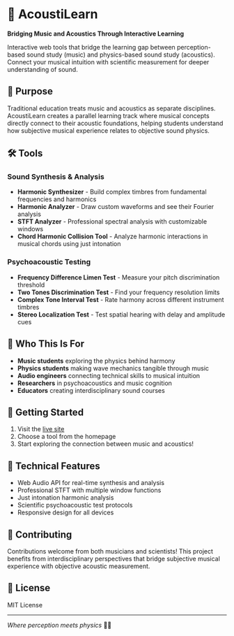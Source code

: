 # 🎵 AcoustiLearn

**Bridging Music and Acoustics Through Interactive Learning**

Interactive web tools that bridge the learning gap between perception-based sound study (music) and physics-based sound study (acoustics). Connect your musical intuition with scientific measurement for deeper understanding of sound.

## 🌉 Purpose

Traditional education treats music and acoustics as separate disciplines. AcoustiLearn creates a parallel learning track where musical concepts directly connect to their acoustic foundations, helping students understand how subjective musical experience relates to objective sound physics.

## 🛠️ Tools

### Sound Synthesis & Analysis
- **Harmonic Synthesizer** - Build complex timbres from fundamental frequencies and harmonics
- **Harmonic Analyzer** - Draw custom waveforms and see their Fourier analysis
- **STFT Analyzer** - Professional spectral analysis with customizable windows
- **Chord Harmonic Collision Tool** - Analyze harmonic interactions in musical chords using just intonation

### Psychoacoustic Testing
- **Frequency Difference Limen Test** - Measure your pitch discrimination threshold
- **Two Tones Discrimination Test** - Find your frequency resolution limits
- **Complex Tone Interval Test** - Rate harmony across different instrument timbres
- **Stereo Localization Test** - Test spatial hearing with delay and amplitude cues

## 🎯 Who This Is For

- **Music students** exploring the physics behind harmony
- **Physics students** making wave mechanics tangible through music
- **Audio engineers** connecting technical skills to musical intuition
- **Researchers** in psychoacoustics and music cognition
- **Educators** creating interdisciplinary sound courses

## 🚀 Getting Started

1. Visit the [live site](https://your-username.github.io/audio-webtool/)
2. Choose a tool from the homepage
3. Start exploring the connection between music and acoustics!

## 🔬 Technical Features

- Web Audio API for real-time synthesis and analysis
- Professional STFT with multiple window functions
- Just intonation harmonic analysis
- Scientific psychoacoustic test protocols
- Responsive design for all devices

## 🤝 Contributing

Contributions welcome from both musicians and scientists! This project benefits from interdisciplinary perspectives that bridge subjective musical experience with objective acoustic measurement.

## 📄 License

MIT License

---

*Where perception meets physics* 🎵🔬